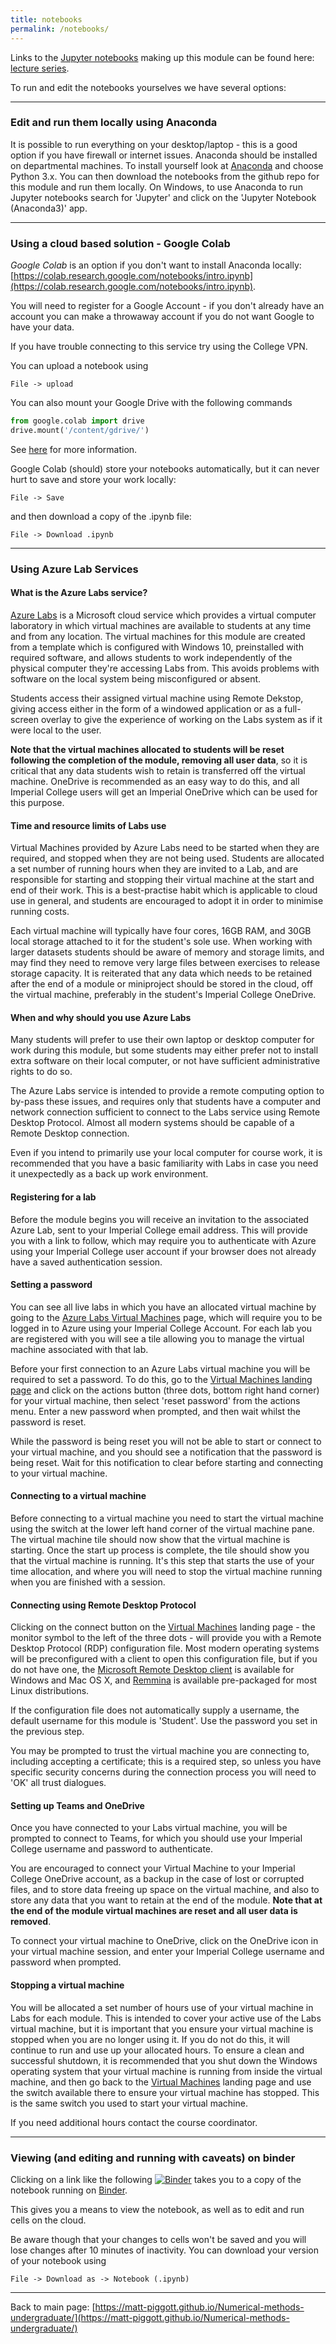 ```yaml
---
title: notebooks
permalink: /notebooks/
---
```


Links to the [Jupyter notebooks](http://jupyter.org/) making up this module can be found here:
[lecture series](http://matt-piggott.github.io/Numerical-methods-undergraduate/lecture_series/).

To run and edit the notebooks yourselves we have several options:

---

### Edit and run them locally using Anaconda
It is possible to run everything on your desktop/laptop - this is a good option if you have firewall or internet issues. Anaconda should be installed on departmental machines. To install yourself look at [Anaconda](https://www.anaconda.com/download/) and choose Python 3.x. You can then download the notebooks from the github repo for this module and run them locally.  On Windows, to use Anaconda to run Jupyter notebooks search for 'Jupyter' and click on the 'Jupyter Notebook (Anaconda3)' app.

---

### Using a cloud based solution - Google Colab

*Google Colab* is an option if you don't want to install Anaconda locally: [https://colab.research.google.com/notebooks/intro.ipynb](https://colab.research.google.com/notebooks/intro.ipynb).

You will need to register for a Google Account - if you don't already have an account you can make a throwaway account if you do not want Google to have your data.

If you have trouble connecting to this service try using the College VPN.

You can upload a notebook using

`File -> upload`

You can also mount your Google Drive with the following commands
```python
from google.colab import drive
drive.mount('/content/gdrive/')
```
See [here](https://www.marktechpost.com/2019/06/07/how-to-connect-google-colab-with-google-drive/) for more information.


Google Colab (should) store your notebooks automatically, but it can never hurt to save and store your work locally:

`File -> Save`

and then download a copy of the .ipynb file:

`File -> Download .ipynb`

---

### Using Azure Lab Services

#### What is the Azure Labs service?

[Azure Labs](https://labs.azure.com/) is a Microsoft cloud service which provides a virtual computer laboratory in which virtual machines are available to students at any time and from any location. The virtual machines for this module are created from a template which is configured with Windows 10, preinstalled with required software, and allows students to work independently of the physical computer they're accessing Labs from. This avoids problems with software on the local system being misconfigured or absent.

Students access their assigned virtual machine using Remote Dekstop, giving access either in the form of a windowed application or as a full-screen overlay to give the experience of working on the Labs system as if it were local to the user.

**Note that the virtual machines allocated to students will be reset following the completion of the module, removing all user data**, so it is critical that any data students wish to retain is transferred off the virtual machine. OneDrive is recommended as an easy way to do this, and all Imperial College users will get an Imperial OneDrive which can be used for this purpose.

#### Time and resource limits of Labs use

Virtual Machines provided by Azure Labs need to be started when they are required, and stopped when they are not being used. Students are allocated a set number of running hours when they are invited to a Lab, and are responsible for starting and stopping their virtual machine at the start and end of their work. This is a best-practise habit which is applicable to cloud use in general, and students are encouraged to adopt it in order to minimise running costs.

Each virtual machine will typically have four cores, 16GB RAM, and 30GB local storage attached to it for the student's sole use. When working with larger datasets students should be aware of memory and storage limits, and may find they need to remove very large files between exercises to release storage capacity. It is reiterated that any data which needs to be retained after the end of a module or miniproject should be stored in the cloud, off the virtual machine, preferably in the student's Imperial College OneDrive.

#### When and why should you use Azure Labs

Many students will prefer to use their own laptop or desktop computer for work during this module, but some students may either prefer not to install extra software on their local computer, or not have sufficient administrative rights to do so.

The Azure Labs service is intended to provide a remote computing option to by-pass these issues, and requires only that students have a computer and network connection sufficient to connect to the Labs service using Remote Desktop Protocol. Almost all modern systems should be capable of a Remote Desktop connection.

Even if you intend to primarily use your local computer for course work, it is recommended that you have a basic familiarity with Labs in case you need it unexpectedly as a back up work environment.

#### Registering for a lab

Before the module begins you will receive an invitation to the associated Azure Lab, sent to your Imperial College email address. This will provide you with a link to follow, which may require you to authenticate with Azure using your Imperial College user account if your browser does not already have a saved authentication session.

#### Setting a password

You can see all live labs in which you have an allocated virtual machine by going to the [Azure Labs Virtual Machines](https://labs.azure.com/virtualmachines/) page, which will require you to be logged in to Azure using your Imperial College Account. For each lab you are registered with you will see a tile allowing you to manage the virtual machine associated with that lab.

Before your first connection to an Azure Labs virtual machine you will be required to set a password. To do this, go to the [Virtual Machines landing page](https://labs.azure.com/virtualmachines/) and click on the actions button (three dots, bottom right hand corner) for your virtual machine, then select 'reset password' from the actions menu. Enter a new password when prompted, and then wait whilst the password is reset.

While the password is being reset you will not be able to start or connect to your virtual machine, and you should see a notification that the password is being reset. Wait for this notification to clear before starting and connecting to your virtual machine.

#### Connecting to a virtual machine

Before connecting to a virtual machine you need to start the virtual machine using the switch at the lower left hand corner of the virtual machine pane.
The virtual machine tile should now show that the virtual machine is starting.
Once the start up process is complete, the tile should show you that the virtual machine is running.
It's this step that starts the use of your time allocation, and where you will need to stop the virtual machine running when you are finished with a session.

#### Connecting using Remote Desktop Protocol

Clicking on the connect button on the [Virtual Machines](https://labs.azure.com/virtualmachines/) landing page - the monitor symbol to the left of the three dots -
will provide you with a Remote Desktop Protocol (RDP) configuration file. Most modern operating systems will be preconfigured with a client to open this configuration file, but if you do not have one, the [Microsoft Remote Desktop client](https://docs.microsoft.com/en-us/windows-server/remote/remote-desktop-services/clients/remote-desktop-clients) is available for Windows and Mac OS X, and [Remmina](https://remmina.org/how-to-install-remmina/) is available pre-packaged for most Linux distributions.

If the configuration file does not automatically supply a username, the default username for this module is  'Student'.  Use the password you set in the previous step.

You may be prompted to trust the virtual machine you are connecting to, including accepting a certificate; this is a required step, so unless you have specific security concerns during the connection process you will need to 'OK' all trust dialogues.

#### Setting up Teams and OneDrive

Once you have connected to your Labs virtual machine, you will be prompted to connect to Teams, for which you should use your Imperial College username and password to authenticate.

You are encouraged to connect your Virtual Machine to your Imperial College OneDrive account, as a backup in the case of lost or corrupted files, and to store data freeing up space on the virtual machine, and also to store any data that you want to retain at the end of the module. **Note that at the end of the module virtual machines are reset and all user data is removed**.

To connect your virtual machine to OneDrive, click on the OneDrive icon in your virtual machine session, and enter your Imperial College username and password when prompted.

#### Stopping a virtual machine

You will be allocated a set number of hours use of your virtual machine in Labs for each module. This is intended to cover your active use of the Labs virtual machine, but it is important that you ensure your virtual machine is stopped when you are no longer using it. If you do not do this, it will continue to run and use up your allocated hours. To ensure a clean and successful shutdown, it is recommended that you shut down the Windows operating system that your virtual machine is running from inside the virtual machine, and then go back to the [Virtual Machines](https://labs.azure.com/virtualmachines/) landing page and use the switch available there to ensure your virtual machine has stopped. This is the same switch you used to start your virtual machine.

If you need additional hours contact the course coordinator.


---

### Viewing (and editing and running with caveats) on binder

Clicking on a link like the following
[![Binder](https://mybinder.org/badge_logo.svg)](https://mybinder.org/v2/gh/matt-piggott/Numerical-methods-undergraduate/HEAD?filepath=notebook%2FLecture-1-Numerical-methods-1.ipynb)
takes you to a copy of the notebook running on [Binder](https://mybinder.org/).

This gives you a means to view the notebook, as well as to edit and run cells on the cloud.

Be aware though that your changes to cells won't be saved and you will lose changes after 10 minutes of inactivity.  You can download your version of your notebook using

`File -> Download as -> Notebook (.ipynb)`

---

Back to main page: [https://matt-piggott.github.io/Numerical-methods-undergraduate/](https://matt-piggott.github.io/Numerical-methods-undergraduate/)
